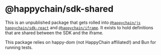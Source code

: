 # @happychain/sdk-shared

This is an unpublished package that gets rolled into [`@happychain/js`](../packages/sdk-vanillajs)
[`happychain/sdk-react`](../packges/sdk-react) and [`@happychain/iframe`](../packages/iframe). It
exists to hold definitions that are shared between the SDK and the iframe.

This package relies on happy-dom (not HappyChain affiliated!) and Bun for running tests.